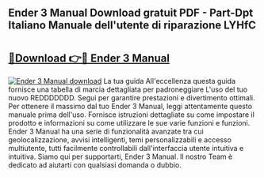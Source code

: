 ## Ender 3 Manual Download gratuit PDF - Part-Dpt Italiano Manuale dell'utente di riparazione LYHfC

# <h2><a href="http://dfgdlin.blite.top/?on=Ender+3+Manual">🔗Download 👉🔴 Ender 3 Manual</a></h2>

[![Ender 3 Manual download](https://i.imgur.com/lujVjoI.png)](http://dfgdlin.blite.top/?on=Ender+3+Manual)
La tua guida All'eccellenza questa guida fornisce una tabella di marcia dettagliata per padroneggiare L'uso del tuo nuovo REDDDDDDD. Segui per garantire prestazioni e divertimento ottimali. Per ottenere il massimo dal tuo Ender 3 Manual, leggi attentamente questo manuale prima dell'uso. Fornisce istruzioni dettagliate su come impostare il prodotto e informazioni su come utilizzare le sue varie funzioni e funzioni. Ender 3 Manual ha una serie di funzionalità avanzate tra cui geolocalizzazione, avvisi intelligenti, temi personalizzabili e accesso multiutente, tutti facilmente controllabili dall'interfaccia utente intuitiva e intuitiva. Siamo qui per supportarti, Ender 3 Manual. Il nostro Team è dedicato ad aiutarti con qualsiasi domanda o dubbio.
